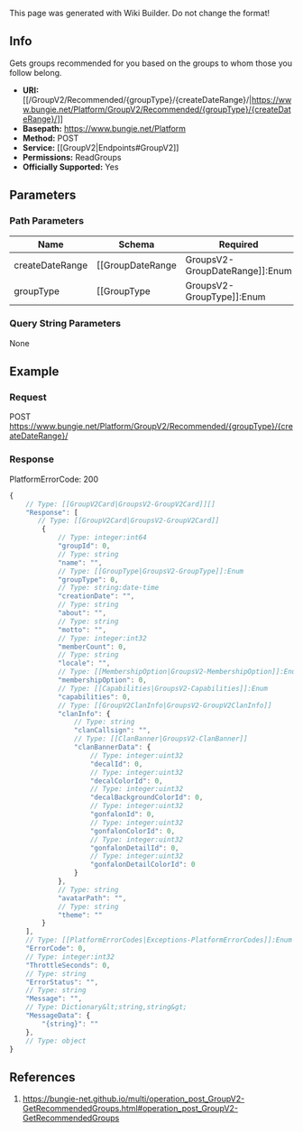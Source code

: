 <span class="wiki-builder">This page was generated with Wiki Builder. Do not change the format!</span>

## Info
Gets groups recommended for you based on the groups to whom those you follow belong.

* **URI:** [[/GroupV2/Recommended/{groupType}/{createDateRange}/|https://www.bungie.net/Platform/GroupV2/Recommended/{groupType}/{createDateRange}/]]
* **Basepath:** https://www.bungie.net/Platform
* **Method:** POST
* **Service:** [[GroupV2|Endpoints#GroupV2]]
* **Permissions:** ReadGroups
* **Officially Supported:** Yes

## Parameters
### Path Parameters
Name | Schema | Required | Description
---- | ------ | -------- | -----------
createDateRange | [[GroupDateRange|GroupsV2-GroupDateRange]]:Enum | Yes | The date range of activity of groups for which we should search. Is that proper grammar I don't know
groupType | [[GroupType|GroupsV2-GroupType]]:Enum | Yes | The type of group to get.

### Query String Parameters
None

## Example
### Request
POST https://www.bungie.net/Platform/GroupV2/Recommended/{groupType}/{createDateRange}/

### Response
PlatformErrorCode: 200
```javascript
{
    // Type: [[GroupV2Card|GroupsV2-GroupV2Card]][]
    "Response": [
       // Type: [[GroupV2Card|GroupsV2-GroupV2Card]]
        {
            // Type: integer:int64
            "groupId": 0,
            // Type: string
            "name": "",
            // Type: [[GroupType|GroupsV2-GroupType]]:Enum
            "groupType": 0,
            // Type: string:date-time
            "creationDate": "",
            // Type: string
            "about": "",
            // Type: string
            "motto": "",
            // Type: integer:int32
            "memberCount": 0,
            // Type: string
            "locale": "",
            // Type: [[MembershipOption|GroupsV2-MembershipOption]]:Enum
            "membershipOption": 0,
            // Type: [[Capabilities|GroupsV2-Capabilities]]:Enum
            "capabilities": 0,
            // Type: [[GroupV2ClanInfo|GroupsV2-GroupV2ClanInfo]]
            "clanInfo": {
                // Type: string
                "clanCallsign": "",
                // Type: [[ClanBanner|GroupsV2-ClanBanner]]
                "clanBannerData": {
                    // Type: integer:uint32
                    "decalId": 0,
                    // Type: integer:uint32
                    "decalColorId": 0,
                    // Type: integer:uint32
                    "decalBackgroundColorId": 0,
                    // Type: integer:uint32
                    "gonfalonId": 0,
                    // Type: integer:uint32
                    "gonfalonColorId": 0,
                    // Type: integer:uint32
                    "gonfalonDetailId": 0,
                    // Type: integer:uint32
                    "gonfalonDetailColorId": 0
                }
            },
            // Type: string
            "avatarPath": "",
            // Type: string
            "theme": ""
        }
    ],
    // Type: [[PlatformErrorCodes|Exceptions-PlatformErrorCodes]]:Enum
    "ErrorCode": 0,
    // Type: integer:int32
    "ThrottleSeconds": 0,
    // Type: string
    "ErrorStatus": "",
    // Type: string
    "Message": "",
    // Type: Dictionary&lt;string,string&gt;
    "MessageData": {
        "{string}": ""
    },
    // Type: object
}

```

## References
1. https://bungie-net.github.io/multi/operation_post_GroupV2-GetRecommendedGroups.html#operation_post_GroupV2-GetRecommendedGroups
